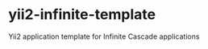 yii2-infinite-template
======================

Yii2 application template for Infinite Cascade applications
